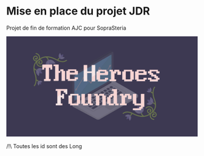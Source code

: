 # Mise en place du projet JDR 
Projet de fin de formation AJC pour SopraSteria



![Logo](Heroes_Foundy_Logo.jpeg)


/!\ Toutes les id sont des Long